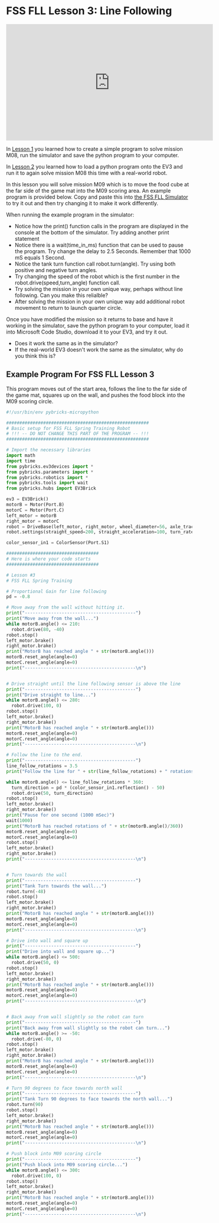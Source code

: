 # FSS FLL Lesson 3: Line Following

<p align="center">
 <iframe width="560" height="315" src="https://www.youtube.com/embed/0mNdR8Xo3ho" title="YouTube video player" frameborder="0" allow="accelerometer; autoplay; clipboard-write; encrypted-media; gyroscope; picture-in-picture" allowfullscreen></iframe>
 </p>
 
In [Lesson 1](./lesson1.md) you learned how to create a simple program to solve mission M08, run the simulator and save the python program to your computer.  

In [Lesson 2](./lesson2.md) you learned how to load a python program onto the EV3 and run it to again solve mission M08 this time with a real-world robot.  

In this lesson you will solve mission M09 which is to move the food cube at the far side of the game mat into the M09 scoring area.  An example program is provided below.  Copy and paste this into [the FSS FLL Simulator](https://kmortime.github.io/gears_pybricks/public/) to try it out and then try changing it to make it work differently.

When running the example program in the simulator:
  * Notice how the print() function calls in the program are displayed in the console at the bottom of the simulator.  Try adding another print statement
  * Notice there is a wait(time_in_ms) function that can be used to pause the program.  Try change the delay to 2.5 Seconds.  Remember that 1000 mS equals 1 Second.
  * Notice the tank turn function call robot.turn(angle).  Try using both positive and negative turn angles. 
  * Try changing the speed of the robot which is the first number in the robot.drive(speed,turn_angle) function call.
  * Try solving the mission in your own unique way, perhaps without line following.  Can you make this relialble?
  * After solving the mission in your own unique way add additional robot movement to return to launch quarter circle.

Once you have modified the mission so it returns to base and have it working in the simulator, save the python program to your computer, load it into Microsoft Code Studio, download it to your EV3, and try it out.
  * Does it work the same as in the simulator?  
  * If the real-world EV3 doesn't work the same as the simulator, why do you think this is?

## Example Program For FSS FLL Lesson 3
This program moves out of the start area, follows the line to the far side of the game mat, squares up on the wall, and pushes the food block into the M09 scoring circle.


```python
#!/usr/bin/env pybricks-micropython

######################################################
# Basic setup for FSS FLL Spring Training Robot
# !!! -- DO NOT CHANGE THIS PART OF THE PROGRAM -- !!!
######################################################

# Import the necessary libraries
import math
import time
from pybricks.ev3devices import *
from pybricks.parameters import *
from pybricks.robotics import *
from pybricks.tools import wait
from pybricks.hubs import EV3Brick

ev3 = EV3Brick()
motorB = Motor(Port.B)
motorC = Motor(Port.C)
left_motor = motorB
right_motor = motorC
robot = DriveBase(left_motor, right_motor, wheel_diameter=56, axle_track=108)
robot.settings(straight_speed=200, straight_acceleration=100, turn_rate=100)

color_sensor_in1 = ColorSensor(Port.S1)

###################################
# Here is where your code starts
###################################

# Lesson #3
# FSS FLL Spring Training

# Proportional Gain for line following
pd = -0.8

# Move away from the wall without hitting it.
print("------------------------------------------")
print("Move away from the wall...")
while motorB.angle() <= 210:
  robot.drive(80, -40)
robot.stop()
left_motor.brake()
right_motor.brake()
print("MotorB has reached angle " + str(motorB.angle()))
motorB.reset_angle(angle=0)
motorC.reset_angle(angle=0)
print("------------------------------------------\n")


# Drive straight until the line following sensor is above the line
print("------------------------------------------")
print("Drive straight to line...")
while motorB.angle() <= 280:
  robot.drive(100, 0)
robot.stop()
left_motor.brake()
right_motor.brake()
print("MotorB has reached angle " + str(motorB.angle()))
motorB.reset_angle(angle=0)
motorC.reset_angle(angle=0)
print("------------------------------------------\n")

# Follow the line to the end.
print("------------------------------------------")
line_follow_rotations = 3.5
print("Follow the line for " + str(line_follow_rotations) + " rotations...")

while motorB.angle() <= line_follow_rotations * 360:
  turn_direction = pd * (color_sensor_in1.reflection() - 50)
  robot.drive(50, turn_direction)
robot.stop()
left_motor.brake()
right_motor.brake()
print("Pause for one second (1000 mSec)")
wait(1000)
print("MotorB has reached rotations of " + str(motorB.angle()/360))
motorB.reset_angle(angle=0)
motorC.reset_angle(angle=0)
robot.stop()
left_motor.brake()
right_motor.brake()
print("------------------------------------------\n")


# Turn towards the wall
print("------------------------------------------")
print("Tank Turn towards the wall...")
robot.turn(-48)
robot.stop()
left_motor.brake()
right_motor.brake()
print("MotorB has reached angle " + str(motorB.angle()))
motorB.reset_angle(angle=0)
motorC.reset_angle(angle=0)
print("------------------------------------------\n")

# Drive into wall and square up
print("------------------------------------------")
print("Drive into wall and square up...")
while motorB.angle() <= 500:
  robot.drive(50, 0)
robot.stop()
left_motor.brake()
right_motor.brake()
print("MotorB has reached angle " + str(motorB.angle()))
motorB.reset_angle(angle=0)
motorC.reset_angle(angle=0)
print("------------------------------------------\n")


# Back away from wall slightly so the robot can turn
print("------------------------------------------")
print("Back away from wall slightly so the robot can turn...")
while motorB.angle() >= -50:
  robot.drive(-80, 0)
robot.stop()
left_motor.brake()
right_motor.brake()
print("MotorB has reached angle " + str(motorB.angle()))
motorB.reset_angle(angle=0)
motorC.reset_angle(angle=0)
print("------------------------------------------\n")

# Turn 90 degrees to face towards north wall
print("------------------------------------------")
print("Tank Turn 90 degrees to face towards the north wall...")
robot.turn(90)
robot.stop()
left_motor.brake()
right_motor.brake()
print("MotorB has reached angle " + str(motorB.angle()))
motorB.reset_angle(angle=0)
motorC.reset_angle(angle=0)
print("------------------------------------------\n")

# Push block into M09 scoring circle
print("------------------------------------------")
print("Push block into M09 scoring circle...")
while motorB.angle() <= 300:
  robot.drive(100, 0)
robot.stop()
left_motor.brake()
right_motor.brake()
print("MotorB has reached angle " + str(motorB.angle()))
motorB.reset_angle(angle=0)
motorC.reset_angle(angle=0)
print("------------------------------------------\n")

```
